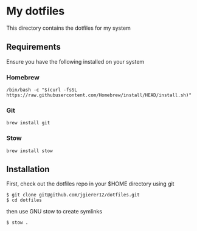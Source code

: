 # My dotfiles

This directory contains the dotfiles for my system

## Requirements

Ensure you have the following installed on your system

### Homebrew

```
/bin/bash -c "$(curl -fsSL https://raw.githubusercontent.com/Homebrew/install/HEAD/install.sh)"
```

### Git

```
brew install git
```

### Stow

```
brew install stow
```

## Installation

First, check out the dotfiles repo in your $HOME directory using git

```
$ git clone git@github.com/jgierer12/dotfiles.git
$ cd dotfiles
```

then use GNU stow to create symlinks

```
$ stow .
```
